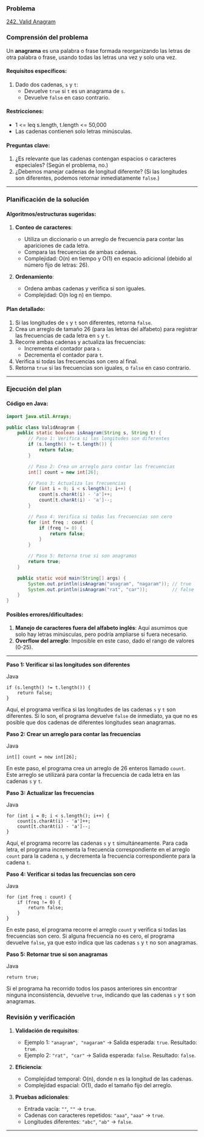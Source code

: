 ### **Problema**

[242. Valid Anagram](https://leetcode.com/problems/valid-anagram/description/?envType=study-plan-v2&envId=top-interview-150)

### **Comprensión del problema**

Un **anagrama** es una palabra o frase formada reorganizando las letras de otra palabra o frase, usando todas las letras una vez y solo una vez.

#### Requisitos específicos:

1. Dado dos cadenas, `s` y `t`:
   - Devuelve `true` si `t` es un anagrama de `s`.
   - Devuelve `false` en caso contrario.

#### Restricciones:

- 1 <= leq s.length, t.length <= 50,000
- Las cadenas contienen solo letras minúsculas.

#### Preguntas clave:

1. ¿Es relevante que las cadenas contengan espacios o caracteres especiales? (Según el problema, no.)
2. ¿Debemos manejar cadenas de longitud diferente? (Si las longitudes son diferentes, podemos retornar inmediatamente `false`.)

---

### **Planificación de la solución**

#### Algoritmos/estructuras sugeridas:

1. **Conteo de caracteres**:

   - Utiliza un diccionario o un arreglo de frecuencia para contar las apariciones de cada letra.
   - Compara las frecuencias de ambas cadenas.
   - Complejidad: O(n) en tiempo y O(1) en espacio adicional (debido al número fijo de letras: 26).

2. **Ordenamiento**:
   - Ordena ambas cadenas y verifica si son iguales.
   - Complejidad: O(n log n) en tiempo.

#### Plan detallado:

1. Si las longitudes de `s` y `t` son diferentes, retorna `false`.
2. Crea un arreglo de tamaño 26 (para las letras del alfabeto) para registrar las frecuencias de cada letra en `s` y `t`.
3. Recorre ambas cadenas y actualiza las frecuencias:
   - Incrementa el contador para `s`.
   - Decrementa el contador para `t`.
4. Verifica si todas las frecuencias son cero al final.
5. Retorna `true` si las frecuencias son iguales, o `false` en caso contrario.

---

### **Ejecución del plan**

#### Código en Java:

```java
import java.util.Arrays;

public class ValidAnagram {
    public static boolean isAnagram(String s, String t) {
        // Paso 1: Verifica si las longitudes son diferentes
        if (s.length() != t.length()) {
            return false;
        }

        // Paso 2: Crea un arreglo para contar las frecuencias
        int[] count = new int[26];

        // Paso 3: Actualiza las frecuencias
        for (int i = 0; i < s.length(); i++) {
            count[s.charAt(i) - 'a']++;
            count[t.charAt(i) - 'a']--;
        }

        // Paso 4: Verifica si todas las frecuencias son cero
        for (int freq : count) {
            if (freq != 0) {
                return false;
            }
        }

        // Paso 5: Retorna true si son anagramas
        return true;
    }

    public static void main(String[] args) {
        System.out.println(isAnagram("anagram", "nagaram")); // true
        System.out.println(isAnagram("rat", "car"));         // false
    }
}
```

#### Posibles errores/dificultades:

1. **Manejo de caracteres fuera del alfabeto inglés**: Aquí asumimos que solo hay letras minúsculas, pero podría ampliarse si fuera necesario.
2. **Overflow del arreglo**: Imposible en este caso, dado el rango de valores (0-25).

---

**Paso 1: Verificar si las longitudes son diferentes**

Java

```
if (s.length() != t.length()) {
    return false;
}
```

Aquí, el programa verifica si las longitudes de las cadenas `s` y `t` son diferentes. Si lo son, el programa devuelve `false` de inmediato, ya que no es posible que dos cadenas de diferentes longitudes sean anagramas.

**Paso 2: Crear un arreglo para contar las frecuencias**

Java

```
int[] count = new int[26];
```

En este paso, el programa crea un arreglo de 26 enteros llamado `count`. Este arreglo se utilizará para contar la frecuencia de cada letra en las cadenas `s` y `t`.

**Paso 3: Actualizar las frecuencias**

Java

```
for (int i = 0; i < s.length(); i++) {
    count[s.charAt(i) - 'a']++;
    count[t.charAt(i) - 'a']--;
}
```

Aquí, el programa recorre las cadenas `s` y `t` simultáneamente. Para cada letra, el programa incrementa la frecuencia correspondiente en el arreglo `count` para la cadena `s`, y decrementa la frecuencia correspondiente para la cadena `t`.

**Paso 4: Verificar si todas las frecuencias son cero**

Java

```
for (int freq : count) {
    if (freq != 0) {
        return false;
    }
}
```

En este paso, el programa recorre el arreglo `count` y verifica si todas las frecuencias son cero. Si alguna frecuencia no es cero, el programa devuelve `false`, ya que esto indica que las cadenas `s` y `t` no son anagramas.

**Paso 5: Retornar true si son anagramas**

Java

```
return true;
```

Si el programa ha recorrido todos los pasos anteriores sin encontrar ninguna inconsistencia, devuelve `true`, indicando que las cadenas `s` y `t` son anagramas.

### **Revisión y verificación**

1. **Validación de requisitos**:

   - Ejemplo 1: `"anagram", "nagaram"` → Salida esperada: `true`. Resultado: `true`.
   - Ejemplo 2: `"rat", "car"` → Salida esperada: `false`. Resultado: `false`.

2. **Eficiencia**:

   - Complejidad temporal: O(n), donde n es la longitud de las cadenas.
   - Complejidad espacial: O(1), dado el tamaño fijo del arreglo.

3. **Pruebas adicionales**:
   - Entrada vacía: `""`, `""` → `true`.
   - Cadenas con caracteres repetidos: `"aaa"`, `"aaa"` → `true`.
   - Longitudes diferentes: `"abc"`, `"ab"` → `false`.

---
